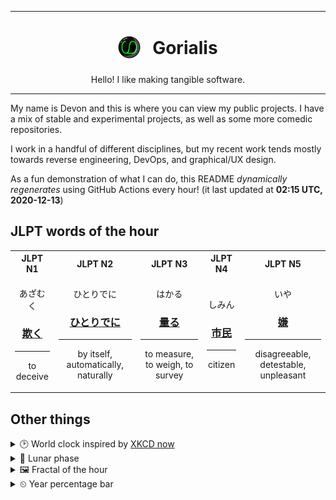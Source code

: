 ***

<h1 align="center">
<sub>
    <img src="readme/resources/avatar.png" height="36">
</sub>
&nbsp;
Gorialis
</h1>
<p align="center">
Hello! I like making tangible software.
</p>

***

My name is Devon and this is where you can view my public projects. I have a mix of stable and experimental projects, as well as some more comedic repositories.

I work in a handful of different disciplines, but my recent work tends mostly towards reverse engineering, DevOps, and graphical/UX design.

As a fun demonstration of what I can do, this README *dynamically regenerates* using GitHub Actions every hour! (it last updated at **02:15 UTC, 2020-12-13**)

<h2>JLPT words of the hour</h2>
<table>
    <tr>
        <th>JLPT N1</th>
        <th>JLPT N2</th>
        <th>JLPT N3</th>
        <th>JLPT N4</th>
        <th>JLPT N5</th>
    </tr>
    <tr>
        <td>
            <p align="center">あざむく</p>
            <h3 align="center"><b><a href="https://jisho.org/search/%E6%AC%BA%E3%81%8F">欺く</a></b></h3>
            <hr>
            <p align="center">to deceive</p>
        </td>
        <td>
            <p align="center">ひとりでに</p>
            <h3 align="center"><b><a href="https://jisho.org/search/%E3%81%B2%E3%81%A8%E3%82%8A%E3%81%A7%E3%81%AB">ひとりでに</a></b></h3>
            <hr>
            <p align="center">by itself,<wbr> automatically,<wbr> naturally</p>
        </td>
        <td>
            <p align="center">はかる</p>
            <h3 align="center"><b><a href="https://jisho.org/search/%E9%87%8F%E3%82%8B">量る</a></b></h3>
            <hr>
            <p align="center">to measure,<wbr> to weigh,<wbr> to survey</p>
        </td>
        <td>
            <p align="center">しみん</p>
            <h3 align="center"><b><a href="https://jisho.org/search/%E5%B8%82%E6%B0%91">市民</a></b></h3>
            <hr>
            <p align="center">citizen</p>
        </td>
        <td>
            <p align="center">いや</p>
            <h3 align="center"><b><a href="https://jisho.org/search/%E5%AB%8C">嫌</a></b></h3>
            <hr>
            <p align="center">disagreeable,<wbr> detestable,<wbr> unpleasant</p>
        </td>
    </tr>
</table>

<h2>Other things</h2>
<details>
<summary>🕑  World clock inspired by <a href="https://xkcd.com/now">XKCD now</a></summary>

> <img src="generated/now.png" width="512">

</details>
<details>
<summary>🌙 Lunar phase</summary>

The moon is approximately 96.68% through its phase ().

</details>
<details>
<summary>&#x1f5bc; Fractal of the hour</summary>

> <img src="generated/fractal.png" width="512">

</details>
<details>
<summary>&#x23f2; Year percentage bar</summary>
<pre><code>2020 [██████████████████▁▁] 94.83%</code></pre>
</details>
